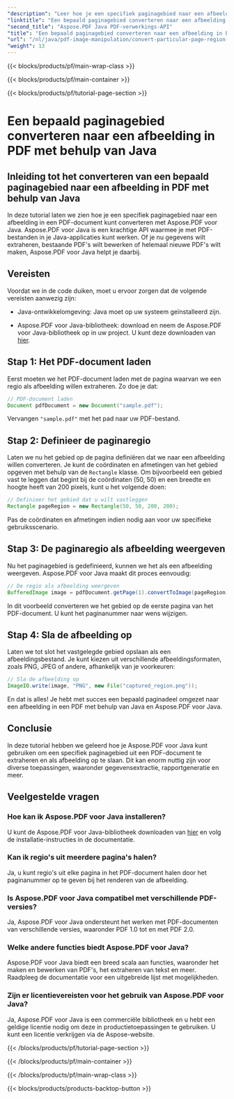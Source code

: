 ```yaml
---
"description": "Leer hoe je een specifiek paginagebied naar een afbeelding in PDF converteert met behulp van Java, met stapsgewijze instructies. Ontdek Aspose.PDF voor de krachtige Java-mogelijkheden voor PDF-bewerking."
"linktitle": "Een bepaald paginagebied converteren naar een afbeelding in PDF met behulp van Java"
"second_title": "Aspose.PDF Java PDF-verwerkings-API"
"title": "Een bepaald paginagebied converteren naar een afbeelding in PDF met behulp van Java"
"url": "/nl/java/pdf-image-manipulation/convert-particular-page-region-to-image-in-pdf-using-java/"
"weight": 13
---
```


{{< blocks/products/pf/main-wrap-class >}}

{{< blocks/products/pf/main-container >}}

{{< blocks/products/pf/tutorial-page-section >}}

# Een bepaald paginagebied converteren naar een afbeelding in PDF met behulp van Java


## Inleiding tot het converteren van een bepaald paginagebied naar een afbeelding in PDF met behulp van Java

In deze tutorial laten we zien hoe je een specifiek paginagebied naar een afbeelding in een PDF-document kunt converteren met Aspose.PDF voor Java. Aspose.PDF voor Java is een krachtige API waarmee je met PDF-bestanden in je Java-applicaties kunt werken. Of je nu gegevens wilt extraheren, bestaande PDF's wilt bewerken of helemaal nieuwe PDF's wilt maken, Aspose.PDF voor Java helpt je daarbij.

## Vereisten

Voordat we in de code duiken, moet u ervoor zorgen dat de volgende vereisten aanwezig zijn:

- Java-ontwikkelomgeving: Java moet op uw systeem geïnstalleerd zijn.

- Aspose.PDF voor Java-bibliotheek: download en neem de Aspose.PDF voor Java-bibliotheek op in uw project. U kunt deze downloaden van [hier](https://releases.aspose.com/pdf/java/).

## Stap 1: Het PDF-document laden

Eerst moeten we het PDF-document laden met de pagina waarvan we een regio als afbeelding willen extraheren. Zo doe je dat:

```java
// PDF-document laden
Document pdfDocument = new Document("sample.pdf");
```

Vervangen `"sample.pdf"` met het pad naar uw PDF-bestand.

## Stap 2: Definieer de paginaregio

Laten we nu het gebied op de pagina definiëren dat we naar een afbeelding willen converteren. Je kunt de coördinaten en afmetingen van het gebied opgeven met behulp van de `Rectangle` klasse. Om bijvoorbeeld een gebied vast te leggen dat begint bij de coördinaten (50, 50) en een breedte en hoogte heeft van 200 pixels, kunt u het volgende doen:

```java
// Definieer het gebied dat u wilt vastleggen
Rectangle pageRegion = new Rectangle(50, 50, 200, 200);
```

Pas de coördinaten en afmetingen indien nodig aan voor uw specifieke gebruiksscenario.

## Stap 3: De paginaregio als afbeelding weergeven

Nu het paginagebied is gedefinieerd, kunnen we het als een afbeelding weergeven. Aspose.PDF voor Java maakt dit proces eenvoudig:

```java
// De regio als afbeelding weergeven
BufferedImage image = pdfDocument.getPage(1).convertToImage(pageRegion);
```

In dit voorbeeld converteren we het gebied op de eerste pagina van het PDF-document. U kunt het paginanummer naar wens wijzigen.

## Stap 4: Sla de afbeelding op

Laten we tot slot het vastgelegde gebied opslaan als een afbeeldingsbestand. Je kunt kiezen uit verschillende afbeeldingsformaten, zoals PNG, JPEG of andere, afhankelijk van je voorkeuren:

```java
// Sla de afbeelding op
ImageIO.write(image, "PNG", new File("captured_region.png"));
```

En dat is alles! Je hebt met succes een bepaald paginadeel omgezet naar een afbeelding in een PDF met behulp van Java en Aspose.PDF voor Java.

## Conclusie

In deze tutorial hebben we geleerd hoe je Aspose.PDF voor Java kunt gebruiken om een specifiek paginagebied uit een PDF-document te extraheren en als afbeelding op te slaan. Dit kan enorm nuttig zijn voor diverse toepassingen, waaronder gegevensextractie, rapportgeneratie en meer.

## Veelgestelde vragen

### Hoe kan ik Aspose.PDF voor Java installeren?

U kunt de Aspose.PDF voor Java-bibliotheek downloaden van [hier](https://releases.aspose.com/pdf/java/) en volg de installatie-instructies in de documentatie.

### Kan ik regio's uit meerdere pagina's halen?

Ja, u kunt regio's uit elke pagina in het PDF-document halen door het paginanummer op te geven bij het renderen van de afbeelding.

### Is Aspose.PDF voor Java compatibel met verschillende PDF-versies?

Ja, Aspose.PDF voor Java ondersteunt het werken met PDF-documenten van verschillende versies, waaronder PDF 1.0 tot en met PDF 2.0.

### Welke andere functies biedt Aspose.PDF voor Java?

Aspose.PDF voor Java biedt een breed scala aan functies, waaronder het maken en bewerken van PDF's, het extraheren van tekst en meer. Raadpleeg de documentatie voor een uitgebreide lijst met mogelijkheden.

### Zijn er licentievereisten voor het gebruik van Aspose.PDF voor Java?

Ja, Aspose.PDF voor Java is een commerciële bibliotheek en u hebt een geldige licentie nodig om deze in productietoepassingen te gebruiken. U kunt een licentie verkrijgen via de Aspose-website.

{{< /blocks/products/pf/tutorial-page-section >}}

{{< /blocks/products/pf/main-container >}}

{{< /blocks/products/pf/main-wrap-class >}}

{{< blocks/products/products-backtop-button >}}
